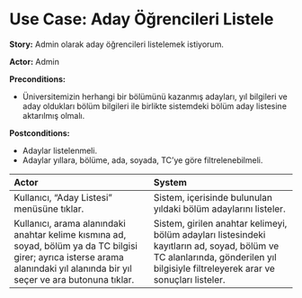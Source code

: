 Use Case: Aday Öğrencileri Listele
============

**Story:** Admin olarak aday öğrencileri listelemek istiyorum.

**Actor:** Admin

**Preconditions:**

- Üniversitemizin herhangi bir bölümünü kazanmış adayları, yıl bilgileri ve aday
  oldukları bölüm bilgileri ile birlikte sistemdeki bölüm aday listesine
  aktarılmış olmalı.

**Postconditions:**

- Adaylar listelenmeli.
- Adaylar yıllara, bölüme, ada, soyada, TC’ye göre filtrelenebilmeli.

| Actor        | System       |
| :----------- |:-------------|
| Kullanıcı, “Aday Listesi” menüsüne tıklar. | Sistem, içerisinde bulunulan yıldaki bölüm adaylarını listeler.|
| Kullanıcı, arama alanındaki anahtar kelime kısmına ad, soyad, bölüm ya da TC bilgisi girer; ayrıca isterse arama alanındaki yıl alanında bir yıl seçer ve ara butonuna tıklar.| Sistem, girilen anahtar kelimeyi, bölüm adayları listesindeki kayıtların ad, soyad, bölüm ve TC alanlarında, gönderilen yıl bilgisiyle filtreleyerek arar ve sonuçları listeler.|